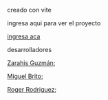 
creado con vite

ingresa aqui para ver el proyecto


<a href="https://64c04831c36ba4061384e3d3--precious-monstera-15b8e3.netlify.app/">ingresa aca</a>




desarrolladores

 <a href="https://github.com/Zarahisg">Zarahis Guzmán</a>;

 <a href="https://github.com/miguelangel-brito">Miguel Brito</a>;

 <a href="https://github.com/roger-rd">Roger Rodriguez</a>;
